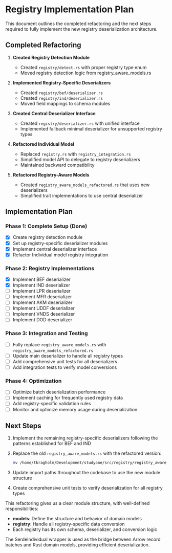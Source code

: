 # Registry Implementation Plan

This document outlines the completed refactoring and the next steps required to fully implement the new registry deserialization architecture.

## Completed Refactoring

1. **Created Registry Detection Module**
   - Created `registry/detect.rs` with proper registry type enum
   - Moved registry detection logic from registry_aware_models.rs

2. **Implemented Registry-Specific Deserializers**
   - Created `registry/bef/deserializer.rs`
   - Created `registry/ind/deserializer.rs` 
   - Moved field mappings to schema modules

3. **Created Central Deserializer Interface**
   - Created `registry/deserializer.rs` with unified interface
   - Implemented fallback minimal deserializer for unsupported registry types

4. **Refactored Individual Model**
   - Replaced `registry.rs` with `registry_integration.rs`
   - Simplified model API to delegate to registry deserializers
   - Maintained backward compatibility

5. **Refactored Registry-Aware Models**
   - Created `registry_aware_models_refactored.rs` that uses new deserializers
   - Simplified trait implementations to use central deserializer

## Implementation Plan

### Phase 1: Complete Setup (Done)
- [x] Create registry detection module
- [x] Set up registry-specific deserializer modules
- [x] Implement central deserializer interface
- [x] Refactor Individual model registry integration

### Phase 2: Registry Implementations
- [x] Implement BEF deserializer
- [x] Implement IND deserializer
- [ ] Implement LPR deserializer
- [ ] Implement MFR deserializer
- [ ] Implement AKM deserializer
- [ ] Implement UDDF deserializer
- [ ] Implement VNDS deserializer
- [ ] Implement DOD deserializer

### Phase 3: Integration and Testing
- [ ] Fully replace `registry_aware_models.rs` with `registry_aware_models_refactored.rs`
- [ ] Update main deserializer to handle all registry types
- [ ] Add comprehensive unit tests for all deserializers
- [ ] Add integration tests to verify model conversions

### Phase 4: Optimization
- [ ] Optimize batch deserialization performance
- [ ] Implement caching for frequently used registry data
- [ ] Add registry-specific validation rules
- [ ] Monitor and optimize memory usage during deserialization

## Next Steps

1. Implement the remaining registry-specific deserializers following the patterns established for BEF and IND

2. Replace the old `registry_aware_models.rs` with the refactored version:
   ```bash
   mv /home/tkragholm/Development/studyone/src/registry/registry_aware_models_refactored.rs /home/tkragholm/Development/studyone/src/registry/registry_aware_models.rs
   ```

3. Update import paths throughout the codebase to use the new module structure

4. Create comprehensive unit tests to verify deserialization for all registry types

This refactoring gives us a clear module structure, with well-defined responsibilities:
- **models**: Define the structure and behavior of domain models
- **registry**: Handle all registry-specific data conversion 
- Each registry has its own schema, deserializer, and conversion logic

The SerdeIndividual wrapper is used as the bridge between Arrow record batches and Rust domain models, providing efficient deserialization.